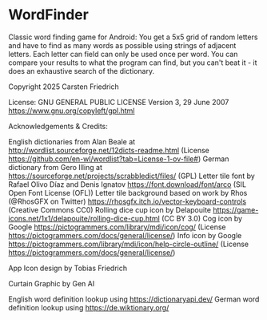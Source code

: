 # WordFinder

Classic word finding game for Android: You get a 5x5 grid of random letters and have to find as many words as possible using strings of
adjacent letters. Each letter can field can only be used once per word. You can compare your results to what the program can find,
but you can't beat it - it does an exhaustive search of the dictionary.

Copyright 2025 Carsten Friedrich

License: GNU GENERAL PUBLIC LICENSE Version 3, 29 June 2007
https://www.gnu.org/copyleft/gpl.html

Acknowledgements & Credits:

English dictionaries from Alan Beale at http://wordlist.sourceforge.net/12dicts-readme.html (License https://github.com/en-wl/wordlist?tab=License-1-ov-file#) 
German dictionary from Gero Illing at https://sourceforge.net/projects/scrabbledict/files/  (GPL)
Letter tile font by Rafael Olivo Díaz and Denis Ignatov  https://font.download/font/arco (SIL Open Font License (OFL))
Letter tile background based on work by Rhos (@RhosGFX on Twitter) https://rhosgfx.itch.io/vector-keyboard-controls (Creative Commons CC0)
Rolling dice cup icon by Delapouite https://game-icons.net/1x1/delapouite/rolling-dice-cup.html (CC BY 3.0)
Cog icon by Google https://pictogrammers.com/library/mdi/icon/cog/ (License https://pictogrammers.com/docs/general/license/)
Info icon by Google https://pictogrammers.com/library/mdi/icon/help-circle-outline/ (License https://pictogrammers.com/docs/general/license/)

App Icon design by Tobias Friedrich

Curtain Graphic by Gen AI

English word definition lookup using https://dictionaryapi.dev/
German word definition lookup using https://de.wiktionary.org/

